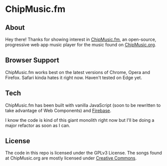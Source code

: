 # ChipMusic.fm

## About

Hey there! Thanks for showing interest in [ChipMusic.fm](https://chipmusic.fm), an open-source, progressive web app music player for the music found on [ChipMusic.org](http://chipmusic.org).

## Browser Support

ChipMusic.fm works best on the latest versions of Chrome, Opera and Firefox. Safari kinda hates it right now. Haven't tested on Edge yet.

## Tech

ChipMusic.fm has been built with vanilla JavaScript (soon to be rewritten to take advantage of Web Components) and [Firebase](https://firebase.google.com).

I know the code is kind of this giant monolith right now but I'll be doing a major refactor as soon as I can.

## License

The code in this repo is licensed under the GPLv3 License. The songs found at ChipMusic.org are mostly licensed under [Creative Commons](https://creativecommons.org/).
